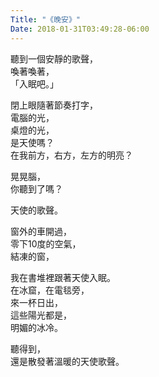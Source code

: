 ```yaml
---
Title: "《晚安》"
Date: 2018-01-31T03:49:28-06:00
---
```


聽到一個安靜的歌聲，  
喚著喚著，  
「入眠吧。」

閉上眼隨著節奏打字，  
電腦的光，  
桌燈的光，  
是天使嗎？  
在我前方，右方，左方的明亮？

<!--more-->

晃晃腦，  
你聽到了嗎？

天使的歌聲。

窗外的車開過，  
零下10度的空氣，  
結凍的窗，

我在書堆裡跟著天使入眠。  
在冰窟，在電毯旁，  
來一杯日出，  
這些陽光都是，  
明媚的冰冷。

聽得到，  
還是散發著溫暖的天使歌聲。
